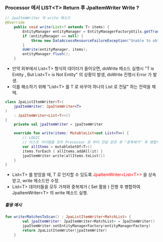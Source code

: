 ### Processor 에서 LIST\<T> Return 후 JpaItemWriter Write ?

~~~java
// JpaItemWriter 의 write 메소드
@Override
	public void write(List<? extends T> items) {
		EntityManager entityManager = EntityManagerFactoryUtils.getTransactionalEntityManager(entityManagerFactory);
		if (entityManager == null) {
			throw new DataAccessResourceFailureException("Unable to obtain a transactional EntityManager");
		}
		doWrite(entityManager, items);
		entityManager.flush();
	}

~~~

- 만약 외부에서 List\<T> 형식의 데이터가 들어오면, doWrite 메소드 실행시 "T is Entity , But List\<T> is Not Entity" 의 상황이 발생, doWrite 진행시 Error 가 발생.
- 이를 해소하기 위해 "List\<T> 를 T 로 바꾸어 하나의 List 로 전달" 하는 전략을 채택.

~~~kotlin
class JpaListItemWriter<T>(
    jpaItemWriter: JpaItemWriter<T>
)
    : JpaItemWriter<List<T>>()
{
    private val jpaItemWriter = jpaItemWriter

    override fun write(items: MutableList<out List<T>>) {
        // LOGIC
        // 리스트 아이템을 모두 Processor 로 부터 전달 받은 후 "중복제거" 후 병합하여 Writing
        var allItems = mutableSetOf<T>()
        items.forEach { allItems.addAll(it) }
        jpaItemWriter.write(allItems.toList())
    }
}
~~~

- List\<T> 를 받았을 때, T 로 인지할 수 있도록 <span style='color:red'>JpaItemWriter<List\<T>></span> 을 상속받고, write 메소드만 수정.
- List\<T> 데이터들을 모두 가져와 중복제거 ( Set 활용 ) 진행 후 병합하여 JpaItemWriter\<T> 의 write 메소드 실행.

##### 활용 예시

~~~kotlin
fun writerMatchesToScan() : JpaListItemWriter<MatchList> {
        val jpaItemWriter: JpaItemWriter<MatchList> = JpaItemWriter()
        jpaItemWriter.setEntityManagerFactory(entityManagerFactory)
        return JpaListItemWriter(jpaItemWriter)
    }
~~~
